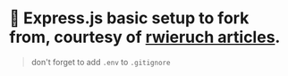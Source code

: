 # 🚂 Express.js basic setup to fork from, courtesy of [rwieruch articles](https://www.robinwieruch.de/node-express-server-rest-api "Robin Wieruch Article").
> don't forget to add ```.env``` to ```.gitignore```
